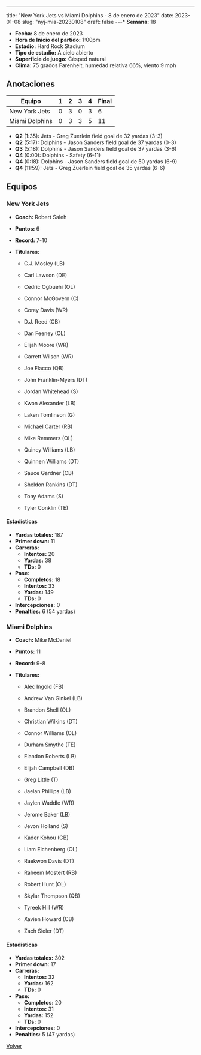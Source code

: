 ---
title: "New York Jets vs Miami Dolphins - 8 de enero de 2023"
date: 2023-01-08
slug: "nyj-mia-20230108"
draft: false
---* **Semana:** 18
* **Fecha:** 8 de enero de 2023
* **Hora de Inicio del partido:** 1:00pm
* **Estadio:** Hard Rock Stadium
* **Tipo de estadio:** A cielo abierto
* **Superficie de juego:** Césped natural
* **Clima:** 75 grados Farenheit, humedad relativa 66%, viento 9 mph




## Anotaciones
| Equipo | 1 | 2 | 3 | 4 | Final |
|--------|---|---|---|---|-------|
| New York Jets  | 0 | 3 | 0 | 3  | 6 |
| Miami Dolphins  | 0 | 3 | 3 | 5  | 11 |
* **Q2** (1:35): Jets - Greg Zuerlein field goal de 32 yardas (3-3)
* **Q2** (5:17): Dolphins - Jason Sanders field goal de 37 yardas (0-3)
* **Q3** (5:18): Dolphins - Jason Sanders field goal de 37 yardas (3-6)
* **Q4** (0:00): Dolphins - Safety (6-11)
* **Q4** (0:18): Dolphins - Jason Sanders field goal de 50 yardas (6-9)
* **Q4** (11:59): Jets - Greg Zuerlein field goal de 35 yardas (6-6)


## Equipos


### New York Jets
* **Coach:** Robert Saleh
* **Puntos:** 6
* **Record:** 7-10
* **Titulares:** 

  * C.J. Mosley (LB) 

  * Carl Lawson (DE) 

  * Cedric Ogbuehi (OL) 

  * Connor McGovern (C) 

  * Corey Davis (WR) 

  * D.J. Reed (CB) 

  * Dan Feeney (OL) 

  * Elijah Moore (WR) 

  * Garrett Wilson (WR) 

  * Joe Flacco (QB) 

  * John Franklin-Myers (DT) 

  * Jordan Whitehead (S) 

  * Kwon Alexander (LB) 

  * Laken Tomlinson (G) 

  * Michael Carter (RB) 

  * Mike Remmers (OL) 

  * Quincy Williams (LB) 

  * Quinnen Williams (DT) 

  * Sauce Gardner (CB) 

  * Sheldon Rankins (DT) 

  * Tony Adams (S) 

  * Tyler Conklin (TE) 

#### Estadísticas
* **Yardas totales:** 187
* **Primer down:** 11
* **Carreras:**
  * **Intentos:** 20
  * **Yardas:** 38
  * **TDs:** 0
* **Pase:**
  * **Completos:** 18
  * **Intentos:** 33
  * **Yardas:** 149
  * **TDs:** 0
* **Intercepciones:** 0
* **Penalties:** 6 (54 yardas)

### Miami Dolphins
* **Coach:** Mike McDaniel
* **Puntos:** 11
* **Record:** 9-8
* **Titulares:** 

  * Alec Ingold (FB) 

  * Andrew Van Ginkel (LB) 

  * Brandon Shell (OL) 

  * Christian Wilkins (DT) 

  * Connor Williams (OL) 

  * Durham Smythe (TE) 

  * Elandon Roberts (LB) 

  * Elijah Campbell (DB) 

  * Greg Little (T) 

  * Jaelan Phillips (LB) 

  * Jaylen Waddle (WR) 

  * Jerome Baker (LB) 

  * Jevon Holland (S) 

  * Kader Kohou (CB) 

  * Liam Eichenberg (OL) 

  * Raekwon Davis (DT) 

  * Raheem Mostert (RB) 

  * Robert Hunt (OL) 

  * Skylar Thompson (QB) 

  * Tyreek Hill (WR) 

  * Xavien Howard (CB) 

  * Zach Sieler (DT) 

#### Estadísticas
* **Yardas totales:** 302
* **Primer down:** 17
* **Carreras:**
  * **Intentos:** 32
  * **Yardas:** 162
  * **TDs:** 0
* **Pase:**
  * **Completos:** 20
  * **Intentos:** 31
  * **Yardas:** 152
  * **TDs:** 0
* **Intercepciones:** 0
* **Penalties:** 5 (47 yardas)


[Volver](/historia/2022)
